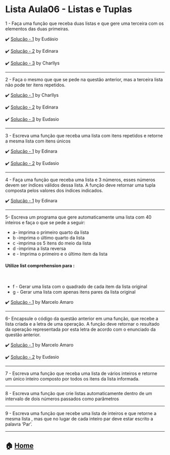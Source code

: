 # Lista Aula06 - Listas e Tuplas

1 - Faça uma função que receba duas listas e que gere uma terceira com os elementos das duas primeiras.

 :heavy_check_mark: [Solução - 1](https://github.com/Eudasio-Rodrigues/Linguagem-de-programacao/blob/main/lista%20aula%2006/questao%2001.py) by Eudásio
 
 :heavy_check_mark: [Solução - 2](https://github.com/edinaraalencar/Python/blob/master/Lista4/1.py) by Edinara 
 
 :heavy_check_mark: [Solução - 3](https://github.com/Charllys-Brauwol/Aulas_LP1/blob/master/Lista%20Aula%2006/a06q01.py) by Charllys 

 
---

2 - Faça o mesmo que que se pede na questão anterior, mas a terceira lista não pode ter itens repetidos.

 :heavy_check_mark: [Solução - 1](https://github.com/Charllys-Brauwol/Aulas_LP1/blob/master/Lista%20Aula%2006/a06q02.py) by Charllys
 
 :heavy_check_mark: [Solução - 2](https://github.com/edinaraalencar/Python/blob/master/Lista4/2.py) by Edinara
 
 :heavy_check_mark: [Solução - 3](https://github.com/Eudasio-Rodrigues/Linguagem-de-programacao/blob/main/lista%20aula%2006/questao%2002.py) by Eudasio



---

3 - Escreva uma função que receba uma lista com itens repetidos e retorne a mesma lista com itens únicos

 :heavy_check_mark: [Solução - 1](https://github.com/edinaraalencar/Python/blob/master/Lista4/3.py) by Edinara
 
 :heavy_check_mark: [Solução - 2](https://github.com/Eudasio-Rodrigues/Linguagem-de-programacao/blob/main/lista%20aula%2006/questao%2003.py) by Eudasio


---

4 - Faça uma função que receba uma lista e 3 números, esses números devem ser índices válidos  dessa lista. A função deve retornar uma tupla composta pelos valores dos índices indicados.

:heavy_check_mark: [Solução - 1](https://github.com/edinaraalencar/Python/blob/master/Lista4/4.py) by Edinara

---

5- Escreva um programa que gere automaticamente  uma lista com 40 inteiros e faça o que se pede a seguir:
 - a- imprima o primeiro quarto da lista
 - b -imprima o último quarto da lista
 - c -imprima os 5 itens do meio da lista
 - d -imprima a lista reversa
 - e - Imprima o primeiro e o último item da lista<br>
 <h4 font-color="red">Utilize list comprehension para :</h4><br>
 
 - f - Gerar uma lista com o quadrado de cada item da lista original
 - g - Gerar uma lista com apenas itens pares da lista original

:heavy_check_mark: [Solução - 1](https://github.com/marceloamaro/Python-Mombaca/blob/master/Lista%20Aula06%20-%20Listas%20e%20Tuplas/05.py) by Marcelo Amaro

	
---

6- Encapsule o código da questão anterior em uma função, que recebe a lista criada e a letra de uma operação. A função deve retornar o resultado da operação representada por esta letra de acordo com o enunciado da questão anterior.

:heavy_check_mark: [Solução - 1](https://github.com/marceloamaro/Python-Mombaca/blob/master/Lista%20Aula06%20-%20Listas%20e%20Tuplas/06.py) by Marcelo Amaro

:heavy_check_mark: [Solução - 2](https://github.com/Eudasio-Rodrigues/Linguagem-de-programacao/blob/main/lista%20aula%2006/questao%2006.py) by Eudasio



---

7 - Escreva uma função que receba uma lista de vários inteiros e retorne um único inteiro composto por todos os itens da lista informada.

---

8 - Escreva uma função que crie listas automaticamente dentro de um intervalo de dois números passados como parâmetros

---

9 - Escreva uma função que recebe uma lista de inteiros e que retorne a mesma lista , mas que no lugar de cada inteiro par deve estar escrito a palavra ‘Par’.

---


:house: [Home](https://github.com/Evaldo-comp/Python-Mombaca)
---

